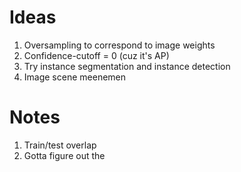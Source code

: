 # Ideas

1. Oversampling to correspond to image weights
2. Confidence-cutoff = 0 (cuz it's AP)
3. Try instance segmentation and instance detection
4. Image scene meenemen


# Notes

1. Train/test overlap
2. Gotta figure out the 